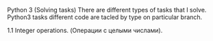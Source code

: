 Python 3 (Solving tasks)
There are different types of tasks that I solve. Python3 tasks different code are tacled by type on particular branch.

1.1 Integer operations. (Операции с целыми числами). 
